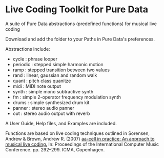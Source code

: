 # Live Coding Toolkit for Pure Data
 A suite of Pure Data abstractions (predefined functions) for musical live coding

 Download and add the folder to your Paths in Pure Data's preferences.

 Abstractions include:
 - cycle : phrase looper
 - periodic : stepped simple harmonic motion
 - ramp : stepped transition between two values
 - rand : linear, gaussian and random walk
 - quant : pitch class quanitze
 - midi : MIDI note output
 - synth : simple mono subtractive synth
 - fm : simple 2-operator frequency modulation synth
 - drums : simple synthesized drum kit
 - panner : stereo audio panner
 - out : stereo audio output with reverb

A User Guide, Help files, and Examples are included.

Functions are based on live coding techniques outlined in Sorensen, Andrew & Brown, Andrew R. (2007) [aa-cell in practice: An approach to musical live coding.](https://eprints.qut.edu.au/39768/1/c39768.pdf) In: Proceedings of the International Computer Music Conference. pp. 292–299. ICMA, Copenhagen.
